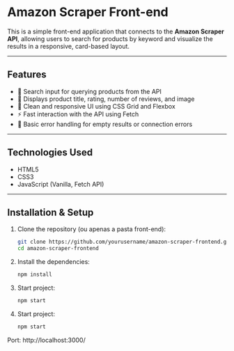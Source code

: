# Amazon Scraper Front-end

This is a simple front-end application that connects to the **Amazon Scraper API**, allowing users to search for products by keyword and visualize the results in a responsive, card-based layout.

---

## Features

- 🔎 Search input for querying products from the API
- 📄 Displays product title, rating, number of reviews, and image
- 🎨 Clean and responsive UI using CSS Grid and Flexbox
- ⚡ Fast interaction with the API using Fetch
- 🚦 Basic error handling for empty results or connection errors

---

## Technologies Used

- HTML5
- CSS3
- JavaScript (Vanilla, Fetch API)

---

## Installation & Setup

1. Clone the repository (ou apenas a pasta front-end):
   ```bash
   git clone https://github.com/yourusername/amazon-scraper-frontend.git
   cd amazon-scraper-frontend

2. Install the dependencies:
    ```bash
    npm install

3. Start project:
    ```bash
    npm start

3. Start project:
    ```bash
    npm start

Port: http://localhost:3000/
